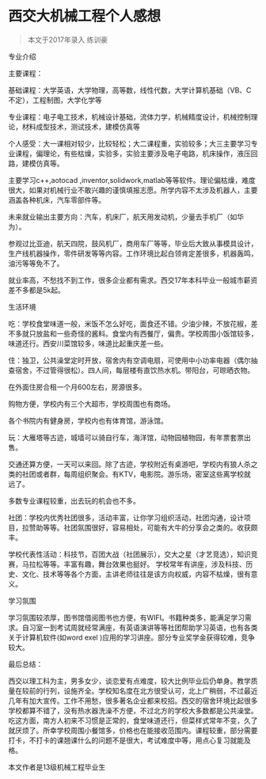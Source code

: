 # 西交大机械工程个人感想

> 本文于2017年录入 练训豪



专业介绍



主要课程：

基础课程：大学英语，大学物理，高等数，线性代数，大学计算机基础（VB、C不定），工程制图，大学化学等



专业课程：电子电工技术，机械设计基础，流体力学，机械精度设计，机械控制理论，材料成型技术，测试技术，建模仿真等



个人感受：大一课相对较少，比较轻松；大二课程重，实验较多；大三主要学习专业课程，偏理论，有些枯燥，实验多，实验主要涉及电子电路，机床操作，液压回路，建模仿真等。

主要学习c++,aotocad ,inventor,solidwork,matlab等等软件。理论偏枯燥，难度很大，如果对机械行业不敢兴趣的谨慎填报志愿。所学内容不太涉及机器人，主要涵盖各种机床，汽车零部件等。



未来就业输出主要方向：汽车，机床厂，航天用发动机，少量去手机厂（如华为）。

参观过比亚迪，航天四院，鼓风机厂，商用车厂等等，毕业后大致从事模具设计，生产线机器操作，零件研发等等内容。工作环境比起白领肯定差很多，机器轰鸣，油污等等免不了。

就业率高，不愁找不到工作，很多企业都有需求。西交17年本科毕业一般城市薪资差不多都是5k起。





生活环境



吃：学校食堂味道一般，米饭不怎么好吃，面食还不错。少油少辣，不放花椒，差不多就只放盐和一些奇怪的酱料。食堂内有西餐厅，偏贵。学校周围小饭馆较多，味道还行。西安川菜馆较多，味道比起重庆差一些。



住：独卫，公共澡堂定时开放，宿舍内有空调电扇，可使用中小功率电器（偶尔抽查宿舍，不过管得很松）。四人间，每层楼有直饮热水机。带阳台，可晾晒衣物。

在外面住房合租一个月600左右，房源很多。

购物方便，学校内有三个大超市，学校周围也有商场。

各个书院内有健身房，学校内也有体育馆，游泳馆。



玩：大雁塔等古迹，城墙可以骑自行车，海洋馆，动物园植物园，有年票套票出售。

交通还算方便，一天可以来回。除了古迹，学校附近有桌游吧，学校内有狼人杀之类的社团或者群，每周组织聚会。有KTV，电影院。游乐场，密室这些离学校就远了。

多数专业课程较重，出去玩的机会也不多。



社团：学校内优秀社团很多，活动丰富，让你学习组织活动，社团沟通，设计项目，拉赞助等等。社团氛围很好，容易相处，可能有大牛的分享会之类的。收获颇丰。



学校代表性活动：科技节，百团大战（社团展示），交大之星（才艺竞选），知识竞赛，马拉松等等。丰富有趣，舞台效果也挺好。   学校常年有讲座，涉及科技、历史、文化、技术等等各个方面，主讲老师往往是该方向权威，内容不枯燥，很有意义。



学习氛围



学习氛围较浓厚，图书馆借阅图书也方便，有WIFI。书籍种类多，能满足学习需求。自习室一到考试周就经常满座，有英语演讲等等社团帮助学习英语，也有各类关于计算机软件(如word exel )应用的学习讲座。部分专业奖学金获得较难，竞争较大。



最后总结：

西交以理工科为主，男多女少，谈恋爱有点难度，较大比例毕业后仍单身。教学质量在较前的行列，设施齐全。学校知名度在北方很受认可，北上广稍弱，不过最近几年有加大宣传。工作不用愁，很多著名企业都来校招。西交的宿舍环境比起很多学校都算不错了，没有热水器洗澡不方便，不过北方的学校大多数都是公共澡堂。吃这方面，南方人初来不习惯是正常的，食堂味道还行，但菜样式常年不变，久了就厌烦了。所幸学校周围小餐馆多，价格也在能接收范围内。课程较重，部分需要打卡，不打卡的课翘课什么的问题不是很大，考试难度中等，用点心复习就能及格。


本文作者是13级机械工程毕业生